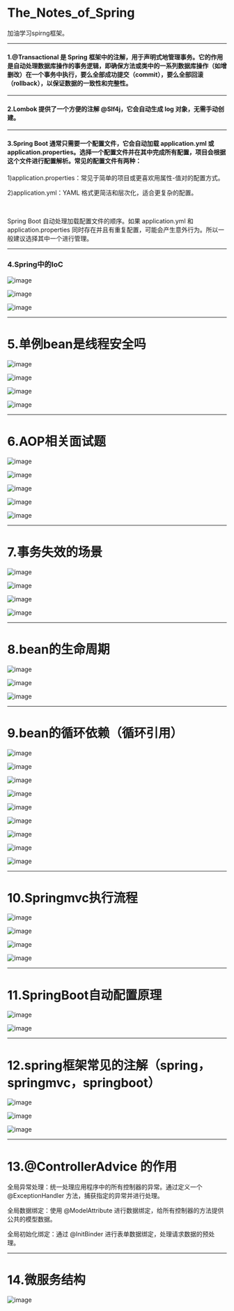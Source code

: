 # The_Notes_of_Spring
加油学习spirng框架。

---

#### 1.@Transactional 是 Spring 框架中的注解，用于声明式地管理事务。它的作用是自动处理数据库操作的事务逻辑，即确保方法或类中的一系列数据库操作（如增删改）在一个事务中执行，要么全部成功提交（commit），要么全部回滚（rollback），以保证数据的一致性和完整性。

---

#### 2.Lombok 提供了一个方便的注解 @Slf4j，它会自动生成 log 对象，无需手动创建。

---

#### 3.Spring Boot 通常只需要一个配置文件，它会自动加载 application.yml 或 application.properties。选择一个配置文件并在其中完成所有配置，项目会根据这个文件进行配置解析。常见的配置文件有两种：

1)application.properties：常见于简单的项目或更喜欢用属性-值对的配置方式。

2)application.yml：YAML 格式更简洁和层次化，适合更复杂的配置。

<br>

Spring Boot 自动处理加载配置文件的顺序。如果 application.yml 和 application.properties 同时存在并且有重复配置，可能会产生意外行为。所以一般建议选择其中一个进行管理。

---

### 4.Spring中的IoC
![image](https://github.com/user-attachments/assets/cf43e102-a301-461b-ac0d-345618d04157)

![image](https://github.com/user-attachments/assets/e40c1ec8-566e-4485-b462-80e531f08e5f)

![image](https://github.com/user-attachments/assets/03ffb5ea-7b8c-40c8-8174-2c8c0ddfb379)

---

# 5.单例bean是线程安全吗

![image](https://github.com/user-attachments/assets/210caa1e-2fb9-409e-aaa8-e05a98105154)

![image](https://github.com/user-attachments/assets/e8ecc4d6-75d1-4206-a1f8-fb10220b577e)

![image](https://github.com/user-attachments/assets/915e1d3c-a32e-4bde-bd5a-aac9d632ad70)

![image](https://github.com/user-attachments/assets/db6e06ab-560b-42d7-93ee-de3d68a96a4f)

---

# 6.AOP相关面试题

![image](https://github.com/user-attachments/assets/5c328c04-e349-4537-bcaa-f0a267a1b17b)

![image](https://github.com/user-attachments/assets/7be081f2-1c98-4412-8c79-3be7df3ea3d7)

![image](https://github.com/user-attachments/assets/cf0fb2ec-6dba-4f55-919b-5909497e77b8)

![image](https://github.com/user-attachments/assets/d1e025db-8285-4370-be54-a70e4c378e5c)

![image](https://github.com/user-attachments/assets/24076882-92ff-446e-a0c7-6a73654ba886)

---

# 7.事务失效的场景

![image](https://github.com/user-attachments/assets/d34d8628-6368-4322-a548-d07099866006)

![image](https://github.com/user-attachments/assets/70795823-ba6f-4859-af86-3576efde6e5a)

![image](https://github.com/user-attachments/assets/e9f983ea-4706-4352-925c-e0e0ee939dd3)

![image](https://github.com/user-attachments/assets/569100fd-9c58-44f5-a2b8-f7917f8ae9f6)

---

# 8.bean的生命周期

![image](https://github.com/user-attachments/assets/195d251a-ca60-4d55-b308-f627168a7bad)

![image](https://github.com/user-attachments/assets/83ac436f-4a98-4770-9377-aae785e6ee6b)

![image](https://github.com/user-attachments/assets/0a659291-deef-4255-b013-4a894293a362)

---

# 9.bean的循环依赖（循环引用）

![image](https://github.com/user-attachments/assets/ee0dd411-ab45-4769-8195-c166132acb1a)

![image](https://github.com/user-attachments/assets/04311cfc-f014-4f8c-aa2a-fd50c67702c6)

![image](https://github.com/user-attachments/assets/6d0829f6-783f-49cc-ae36-55c568a6c3e5)

![image](https://github.com/user-attachments/assets/150c577b-7b96-411a-9f19-9b1325c7151a)

![image](https://github.com/user-attachments/assets/f20dc1f6-88a4-4dcd-8a64-f62eb12e7097)

![image](https://github.com/user-attachments/assets/69cf2454-823c-41ff-9c6e-1df245fec68d)

![image](https://github.com/user-attachments/assets/4ca206d0-d02d-4b56-b507-f37638c52d14)

![image](https://github.com/user-attachments/assets/69b0bdc1-0588-4517-aa47-524589a8763c)

![image](https://github.com/user-attachments/assets/d13c6770-084f-45d0-8621-81ccbcceaac5)

---

# 10.Springmvc执行流程

![image](https://github.com/user-attachments/assets/354c2e23-420c-475f-bf64-9f701471efbd)

![image](https://github.com/user-attachments/assets/29d9640d-793a-4535-8f14-a4e388a5d063)

![image](https://github.com/user-attachments/assets/5a4a0b21-f203-4f72-8a49-ae96a7fdf3b2)

![image](https://github.com/user-attachments/assets/5dc7c171-4e88-4038-b5a0-861a0e59333c)

---

# 11.SpringBoot自动配置原理

![image](https://github.com/user-attachments/assets/99a87059-686c-4275-98ca-2203f2be1992)

![image](https://github.com/user-attachments/assets/39ec1ad5-815f-4b2c-984b-1e3af378e375)

---

# 12.spring框架常见的注解（spring，springmvc，springboot）

![image](https://github.com/user-attachments/assets/ebb7b2ac-af88-49b4-9f93-01fd8ec74265)

![image](https://github.com/user-attachments/assets/d003660a-58e3-4969-95ee-85d4dbb41037)

![image](https://github.com/user-attachments/assets/0ede741c-985a-43b0-8949-9490c85b7a3d)

---

# 13.@ControllerAdvice 的作用

全局异常处理：统一处理应用程序中的所有控制器的异常。通过定义一个 @ExceptionHandler 方法，捕获指定的异常并进行处理。

全局数据绑定：使用 @ModelAttribute 进行数据绑定，给所有控制器的方法提供公共的模型数据。

全局初始化绑定：通过 @InitBinder 进行表单数据绑定，处理请求数据的预处理。

---

# 14.微服务结构

![image](https://github.com/user-attachments/assets/0fef9d73-dd8e-42b1-ad1b-dfd20c77e280)
